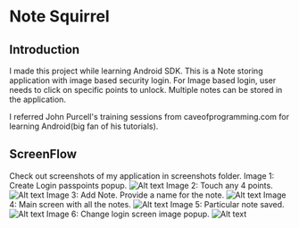 # Note Squirrel

## Introduction
I made this project while learning Android SDK. This is a Note storing application with image based security login. For Image based login, user needs to click on specific points to unlock. Multiple notes can be stored in the application.

I referred John Purcell's training sessions from caveofprogramming.com for learning Android(big fan of his tutorials).

## ScreenFlow
Check out screenshots of my application in screenshots folder.
Image 1: Create Login passpoints popup.
![Alt text](https://github.com/vishalshubham/NoteSquirrel/blob/master/screenshots/1.png "Optional title")
Image 2: Touch any 4 points.
![Alt text](https://github.com/vishalshubham/NoteSquirrel/blob/master/screenshots/2.png "Optional title")
Image 3: Add Note. Provide a name for the note.
![Alt text](https://github.com/vishalshubham/NoteSquirrel/blob/master/screenshots/3.png "Optional title")
Image 4: Main screen with all the notes.
![Alt text](https://github.com/vishalshubham/NoteSquirrel/blob/master/screenshots/4.png "Optional title")
Image 5: Particular note saved.
![Alt text](https://github.com/vishalshubham/NoteSquirrel/blob/master/screenshots/5.png "Optional title")
Image 6: Change login screen image popup.
![Alt text](https://github.com/vishalshubham/NoteSquirrel/blob/master/screenshots/6.png "Optional title")
